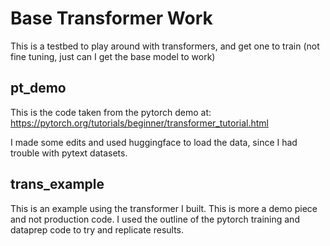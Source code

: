 # Base Transformer Work
This is a testbed to play around with transformers, and get one to train (not fine tuning, just can I get the base model to work)

## pt_demo
This is the code taken from the pytorch demo at: https://pytorch.org/tutorials/beginner/transformer_tutorial.html

I made some edits and used huggingface to load the data, since I had trouble with pytext datasets. 


## trans_example
This is an example using the transformer I built. This is more a demo piece and not production code. I used the outline of the pytorch training and dataprep code to try and replicate results. 
